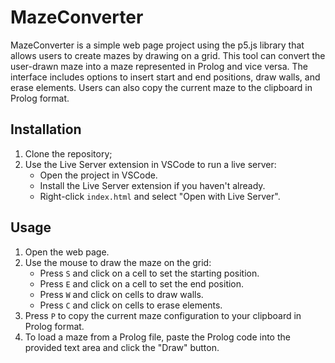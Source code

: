 # MazeConverter

MazeConverter is a simple web page project using the p5.js library that allows users to create mazes by drawing on a grid. This tool can convert the user-drawn maze into a maze represented in Prolog and vice versa. The interface includes options to insert start and end positions, draw walls, and erase elements. Users can also copy the current maze to the clipboard in Prolog format.

## Installation

1. Clone the repository;
3. Use the Live Server extension in VSCode to run a live server:
    - Open the project in VSCode.
    - Install the Live Server extension if you haven't already.
    - Right-click `index.html` and select "Open with Live Server".

## Usage

1. Open the web page.
2. Use the mouse to draw the maze on the grid:
   - Press `S` and click on a cell to set the starting position.
   - Press `E` and click on a cell to set the end position.
   - Press `W` and click on cells to draw walls.
   - Press `C` and click on cells to erase elements.
3. Press `P` to copy the current maze configuration to your clipboard in Prolog format.
4. To load a maze from a Prolog file, paste the Prolog code into the provided text area and click the "Draw" button.
